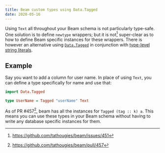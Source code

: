 ```yaml
---
title: Beam custom types using Data.Tagged
date: 2020-05-16
---
```


Using `Text` all throughout your Beam schema is not particularly type-safe. One solution is to define `newtype` wrappers; but it is not[^1] super-clear as to how to define Beam specific instances for these wrappers. There is however an alternative using [`Data.Tagged`](https://hackage.haskell.org/package/tagged) in conjunction with [type-level string literals](https://downloads.haskell.org/~ghc/latest/docs/html/users_guide/glasgow_exts.html#type-level-literals).

[^1]: <https://github.com/tathougies/beam/issues/451>

## Example

Say you want to add a column for user name. In place of using `Text`, you can define a type specifically for name and use that:

```haskell
import Data.Tagged

type UserName = Tagged "userName" Text
```

As of PR #457[^pr], beam has all the instances for `Tagged (tag :: k) a`. This means you can use these types in your Beam schema without having to write any database specific instances for them.

[^pr]: <https://github.com/tathougies/beam/pull/457>

